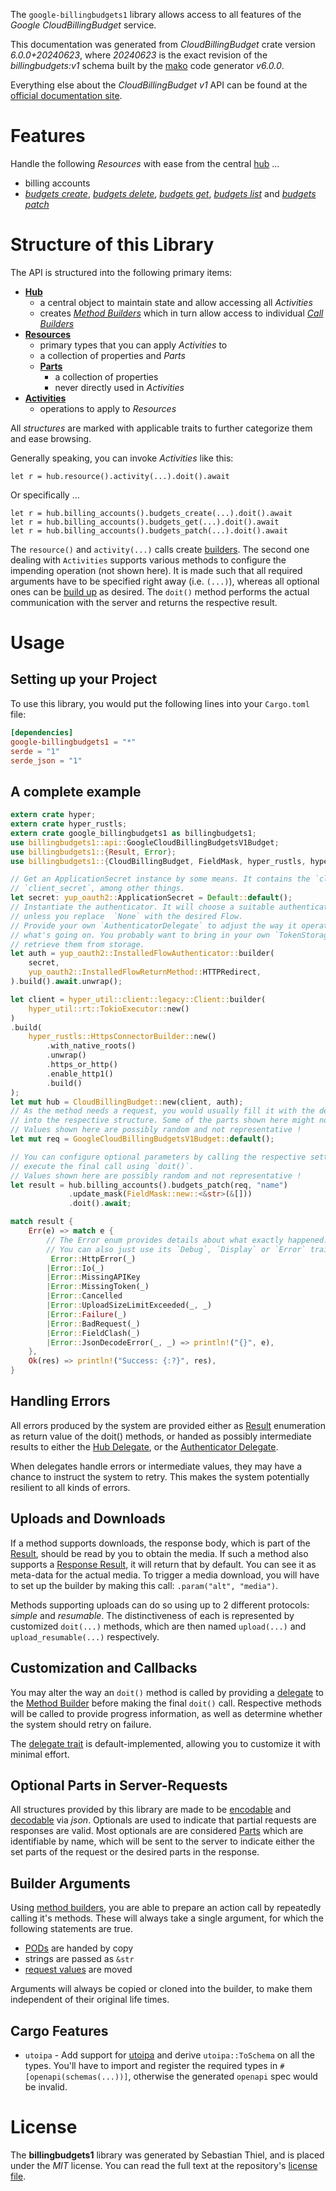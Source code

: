 <!---
DO NOT EDIT !
This file was generated automatically from 'src/generator/templates/api/README.md.mako'
DO NOT EDIT !
-->
The `google-billingbudgets1` library allows access to all features of the *Google CloudBillingBudget* service.

This documentation was generated from *CloudBillingBudget* crate version *6.0.0+20240623*, where *20240623* is the exact revision of the *billingbudgets:v1* schema built by the [mako](http://www.makotemplates.org/) code generator *v6.0.0*.

Everything else about the *CloudBillingBudget* *v1* API can be found at the
[official documentation site](https://cloud.google.com/billing/docs/how-to/budget-api-overview).
# Features

Handle the following *Resources* with ease from the central [hub](https://docs.rs/google-billingbudgets1/6.0.0+20240623/google_billingbudgets1/CloudBillingBudget) ...

* billing accounts
 * [*budgets create*](https://docs.rs/google-billingbudgets1/6.0.0+20240623/google_billingbudgets1/api::BillingAccountBudgetCreateCall), [*budgets delete*](https://docs.rs/google-billingbudgets1/6.0.0+20240623/google_billingbudgets1/api::BillingAccountBudgetDeleteCall), [*budgets get*](https://docs.rs/google-billingbudgets1/6.0.0+20240623/google_billingbudgets1/api::BillingAccountBudgetGetCall), [*budgets list*](https://docs.rs/google-billingbudgets1/6.0.0+20240623/google_billingbudgets1/api::BillingAccountBudgetListCall) and [*budgets patch*](https://docs.rs/google-billingbudgets1/6.0.0+20240623/google_billingbudgets1/api::BillingAccountBudgetPatchCall)




# Structure of this Library

The API is structured into the following primary items:

* **[Hub](https://docs.rs/google-billingbudgets1/6.0.0+20240623/google_billingbudgets1/CloudBillingBudget)**
    * a central object to maintain state and allow accessing all *Activities*
    * creates [*Method Builders*](https://docs.rs/google-billingbudgets1/6.0.0+20240623/google_billingbudgets1/common::MethodsBuilder) which in turn
      allow access to individual [*Call Builders*](https://docs.rs/google-billingbudgets1/6.0.0+20240623/google_billingbudgets1/common::CallBuilder)
* **[Resources](https://docs.rs/google-billingbudgets1/6.0.0+20240623/google_billingbudgets1/common::Resource)**
    * primary types that you can apply *Activities* to
    * a collection of properties and *Parts*
    * **[Parts](https://docs.rs/google-billingbudgets1/6.0.0+20240623/google_billingbudgets1/common::Part)**
        * a collection of properties
        * never directly used in *Activities*
* **[Activities](https://docs.rs/google-billingbudgets1/6.0.0+20240623/google_billingbudgets1/common::CallBuilder)**
    * operations to apply to *Resources*

All *structures* are marked with applicable traits to further categorize them and ease browsing.

Generally speaking, you can invoke *Activities* like this:

```Rust,ignore
let r = hub.resource().activity(...).doit().await
```

Or specifically ...

```ignore
let r = hub.billing_accounts().budgets_create(...).doit().await
let r = hub.billing_accounts().budgets_get(...).doit().await
let r = hub.billing_accounts().budgets_patch(...).doit().await
```

The `resource()` and `activity(...)` calls create [builders][builder-pattern]. The second one dealing with `Activities`
supports various methods to configure the impending operation (not shown here). It is made such that all required arguments have to be
specified right away (i.e. `(...)`), whereas all optional ones can be [build up][builder-pattern] as desired.
The `doit()` method performs the actual communication with the server and returns the respective result.

# Usage

## Setting up your Project

To use this library, you would put the following lines into your `Cargo.toml` file:

```toml
[dependencies]
google-billingbudgets1 = "*"
serde = "1"
serde_json = "1"
```

## A complete example

```Rust
extern crate hyper;
extern crate hyper_rustls;
extern crate google_billingbudgets1 as billingbudgets1;
use billingbudgets1::api::GoogleCloudBillingBudgetsV1Budget;
use billingbudgets1::{Result, Error};
use billingbudgets1::{CloudBillingBudget, FieldMask, hyper_rustls, hyper_util, yup_oauth2};

// Get an ApplicationSecret instance by some means. It contains the `client_id` and
// `client_secret`, among other things.
let secret: yup_oauth2::ApplicationSecret = Default::default();
// Instantiate the authenticator. It will choose a suitable authentication flow for you,
// unless you replace  `None` with the desired Flow.
// Provide your own `AuthenticatorDelegate` to adjust the way it operates and get feedback about
// what's going on. You probably want to bring in your own `TokenStorage` to persist tokens and
// retrieve them from storage.
let auth = yup_oauth2::InstalledFlowAuthenticator::builder(
    secret,
    yup_oauth2::InstalledFlowReturnMethod::HTTPRedirect,
).build().await.unwrap();

let client = hyper_util::client::legacy::Client::builder(
    hyper_util::rt::TokioExecutor::new()
)
.build(
    hyper_rustls::HttpsConnectorBuilder::new()
        .with_native_roots()
        .unwrap()
        .https_or_http()
        .enable_http1()
        .build()
);
let mut hub = CloudBillingBudget::new(client, auth);
// As the method needs a request, you would usually fill it with the desired information
// into the respective structure. Some of the parts shown here might not be applicable !
// Values shown here are possibly random and not representative !
let mut req = GoogleCloudBillingBudgetsV1Budget::default();

// You can configure optional parameters by calling the respective setters at will, and
// execute the final call using `doit()`.
// Values shown here are possibly random and not representative !
let result = hub.billing_accounts().budgets_patch(req, "name")
             .update_mask(FieldMask::new::<&str>(&[]))
             .doit().await;

match result {
    Err(e) => match e {
        // The Error enum provides details about what exactly happened.
        // You can also just use its `Debug`, `Display` or `Error` traits
         Error::HttpError(_)
        |Error::Io(_)
        |Error::MissingAPIKey
        |Error::MissingToken(_)
        |Error::Cancelled
        |Error::UploadSizeLimitExceeded(_, _)
        |Error::Failure(_)
        |Error::BadRequest(_)
        |Error::FieldClash(_)
        |Error::JsonDecodeError(_, _) => println!("{}", e),
    },
    Ok(res) => println!("Success: {:?}", res),
}

```
## Handling Errors

All errors produced by the system are provided either as [Result](https://docs.rs/google-billingbudgets1/6.0.0+20240623/google_billingbudgets1/common::Result) enumeration as return value of
the doit() methods, or handed as possibly intermediate results to either the
[Hub Delegate](https://docs.rs/google-billingbudgets1/6.0.0+20240623/google_billingbudgets1/common::Delegate), or the [Authenticator Delegate](https://docs.rs/yup-oauth2/*/yup_oauth2/trait.AuthenticatorDelegate.html).

When delegates handle errors or intermediate values, they may have a chance to instruct the system to retry. This
makes the system potentially resilient to all kinds of errors.

## Uploads and Downloads
If a method supports downloads, the response body, which is part of the [Result](https://docs.rs/google-billingbudgets1/6.0.0+20240623/google_billingbudgets1/common::Result), should be
read by you to obtain the media.
If such a method also supports a [Response Result](https://docs.rs/google-billingbudgets1/6.0.0+20240623/google_billingbudgets1/common::ResponseResult), it will return that by default.
You can see it as meta-data for the actual media. To trigger a media download, you will have to set up the builder by making
this call: `.param("alt", "media")`.

Methods supporting uploads can do so using up to 2 different protocols:
*simple* and *resumable*. The distinctiveness of each is represented by customized
`doit(...)` methods, which are then named `upload(...)` and `upload_resumable(...)` respectively.

## Customization and Callbacks

You may alter the way an `doit()` method is called by providing a [delegate](https://docs.rs/google-billingbudgets1/6.0.0+20240623/google_billingbudgets1/common::Delegate) to the
[Method Builder](https://docs.rs/google-billingbudgets1/6.0.0+20240623/google_billingbudgets1/common::CallBuilder) before making the final `doit()` call.
Respective methods will be called to provide progress information, as well as determine whether the system should
retry on failure.

The [delegate trait](https://docs.rs/google-billingbudgets1/6.0.0+20240623/google_billingbudgets1/common::Delegate) is default-implemented, allowing you to customize it with minimal effort.

## Optional Parts in Server-Requests

All structures provided by this library are made to be [encodable](https://docs.rs/google-billingbudgets1/6.0.0+20240623/google_billingbudgets1/common::RequestValue) and
[decodable](https://docs.rs/google-billingbudgets1/6.0.0+20240623/google_billingbudgets1/common::ResponseResult) via *json*. Optionals are used to indicate that partial requests are responses
are valid.
Most optionals are are considered [Parts](https://docs.rs/google-billingbudgets1/6.0.0+20240623/google_billingbudgets1/common::Part) which are identifiable by name, which will be sent to
the server to indicate either the set parts of the request or the desired parts in the response.

## Builder Arguments

Using [method builders](https://docs.rs/google-billingbudgets1/6.0.0+20240623/google_billingbudgets1/common::CallBuilder), you are able to prepare an action call by repeatedly calling it's methods.
These will always take a single argument, for which the following statements are true.

* [PODs][wiki-pod] are handed by copy
* strings are passed as `&str`
* [request values](https://docs.rs/google-billingbudgets1/6.0.0+20240623/google_billingbudgets1/common::RequestValue) are moved

Arguments will always be copied or cloned into the builder, to make them independent of their original life times.

[wiki-pod]: http://en.wikipedia.org/wiki/Plain_old_data_structure
[builder-pattern]: http://en.wikipedia.org/wiki/Builder_pattern
[google-go-api]: https://github.com/google/google-api-go-client

## Cargo Features

* `utoipa` - Add support for [utoipa](https://crates.io/crates/utoipa) and derive `utoipa::ToSchema` on all
the types. You'll have to import and register the required types in `#[openapi(schemas(...))]`, otherwise the
generated `openapi` spec would be invalid.


# License
The **billingbudgets1** library was generated by Sebastian Thiel, and is placed
under the *MIT* license.
You can read the full text at the repository's [license file][repo-license].

[repo-license]: https://github.com/Byron/google-apis-rsblob/main/LICENSE.md

